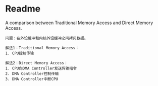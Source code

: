 # Readme
A comparison between Traditional Memory Access and Direct Memory Access.

```
问题：在外设缓冲和内核外设缓冲之间拷贝数据。
```

```
解法1：Traditional Memory Access：
1. CPU控制传输
```

```
解法2：Direct Memory Access：
1. CPU向DMA Controller发送传输指令
2. DMA Controller控制传输
3. DMA Controller中断CPU
```
